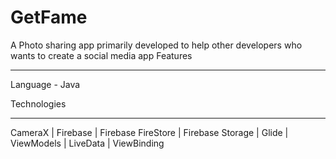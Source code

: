 # GetFame
A Photo sharing app primarily developed to help other developers who wants to create a social media app
Features
_________
Language - Java

Technologies
____________

CameraX |
Firebase |
Firebase FireStore |
Firebase Storage |
Glide |
ViewModels |
LiveData |
ViewBinding
